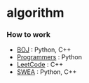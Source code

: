 # algorithm


### How to work
- [BOJ](https://www.acmicpc.net/) : Python, C++
- [Programmers](https://programmers.co.kr/) : Python
- [LeetCode](https://leetcode.com/) : C++
- [SWEA](https://swexpertacademy.com/) : Python, C++
